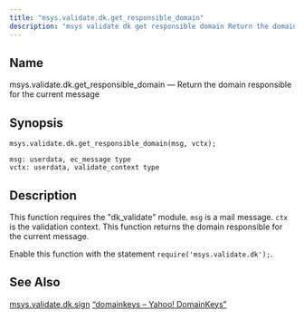 ```yaml
---
title: "msys.validate.dk.get_responsible_domain"
description: "msys validate dk get responsible domain Return the domain responsible for the current message msys validate dk get responsible domain msg vctx This function requires the dk validate module msg is a mail message ctx is the validation context This function returns the domain responsible for the current message Enable..."
---
```


<a name="lua.ref.msys.validate.dk.get_responsible_domain"></a> 
## Name

msys.validate.dk.get_responsible_domain — Return the domain responsible for the current message

<a name="idp27094336"></a> 
## Synopsis

`msys.validate.dk.get_responsible_domain(msg, vctx);`

```
msg: userdata, ec_message type
vctx: userdata, validate_context type
```
<a name="idp27097072"></a> 
## Description

This function requires the "dk_validate" module. `msg` is a mail message. `ctx` is the validation context. This function returns the domain responsible for the current message.

Enable this function with the statement `require('msys.validate.dk');`.

<a name="idp27100592"></a> 
## See Also

[msys.validate.dk.sign](/momentum/3/3-reference/3-reference-lua-ref-msys-validate-dk-sign) [“domainkeys – Yahoo! DomainKeys”](/momentum/3/3-reference/3-reference-modules-domainkeys)